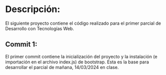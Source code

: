 
# Descripción:

El siguiente proyecto contiene el código realizado para el primer parcial de Desarrollo con Tecnologías Web.

## Commit 1:

El primer commit contiene la inicialización del proyecto y la instalación (e importación en el archivo index.js) de bootstrap. Esta es la base para desarrollar el parcial de mañana, 14/03/2024 en clase.
